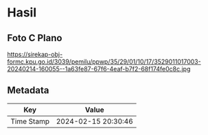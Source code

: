 # Hasil

## Foto C Plano

https://sirekap-obj-formc.kpu.go.id/3039/pemilu/ppwp/35/29/01/10/17/3529011017003-20240214-160055--1a63fe87-67f6-4eaf-b7f2-68f174fe0c8c.jpg


## Metadata

| Key        | Value               |
| ---------- | ------------------- |
| Time Stamp | 2024-02-15 20:30:46 |



